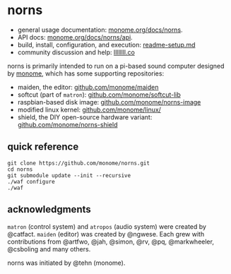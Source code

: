 # norns

- general usage documentation: [monome.org/docs/norns](https://monome.org/docs/norns).
- API docs: [monome.org/docs/norns/api](https://monome.org/docs/norns/api).
- build, install, configuration, and execution: [readme-setup.md](readme-setup.md)
- community discussion and help: [llllllll.co](https://llllllll.co)

norns is primarily intended to run on a pi-based sound computer designed by [monome](https://monome.org/norns), which has some supporting repositories:

- maiden, the editor: [github.com/monome/maiden](https://github.com/monome/maiden/)
- softcut (part of `matron`): [github.com/monome/softcut-lib](https://github.com/monome/softcut-lib)
- raspbian-based disk image: [github.com/monome/norns-image](https://github.com/monome/norns-image)
- modified linux kernel: [github.com/monome/linux/](https://github.com/monome/linux/)
- shield, the DIY open-source hardware variant: [github.com/monome/norns-shield](https://github.com/monome/norns-shield)

## quick reference

```
git clone https://github.com/monome/norns.git
cd norns
git submodule update --init --recursive
./waf configure
./waf
```

## acknowledgments

`matron` (control system) and `atropos` (audio system) were created by @catfact. `maiden` (editor) was created by @ngwese. Each grew with contributions from @artfwo, @jah, @simon, @rv, @pq, @markwheeler, @csboling and many others.

norns was initiated by @tehn (monome).
